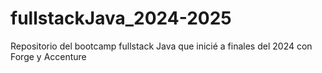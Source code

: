 # fullstackJava_2024-2025
Repositorio del bootcamp fullstack Java que inicié a finales del 2024 con Forge y Accenture
